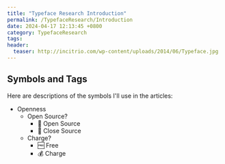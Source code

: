 ```yaml
---
title: "Typeface Research Introduction"
permalink: /TypefaceResearch/Introduction
date: 2024-04-17 12:13:45 +0800
category: TypefaceResearch
tags:
header:
  teaser: http://incitrio.com/wp-content/uploads/2014/06/Typeface.jpg
---
```


## Symbols and Tags

Here are descriptions of the symbols I'll use in the articles:

* Openness
  * Open Source?
    * 📖 Open Source
    * 📕 Close Source
  * Charge?
    * 🆓 Free
    * 💰 Charge
